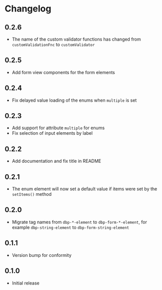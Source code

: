 # Changelog

## 0.2.6
- The name of the custom validator functions has changed from `customValidationFnc` to `customValidator`

## 0.2.5
- Add form view components for the form elements

## 0.2.4
- Fix delayed value loading of the enums when `multiple` is set

## 0.2.3
- Add support for attribute `multiple` for enums
- Fix selection of input elements by label

## 0.2.2
- Add documentation and fix title in README

## 0.2.1
- The enum element will now set a default value if items were set by the `setItems()` method

## 0.2.0
- Migrate tag names from `dbp-*-element` to `dbp-form-*-element`, for example
  `dbp-string-element` to `dbp-form-string-element`

## 0.1.1
- Version bump for conformity

## 0.1.0
- Initial release
